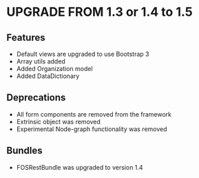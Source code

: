 UPGRADE FROM 1.3 or 1.4 to 1.5
==============================

Features
--------

* Default views are upgraded to use Bootstrap 3
* Array utils added
* Added Organization model
* Added DataDictionary

Deprecations
------------

* All form components are removed from the framework
* Extrinsic object was removed
* Experimental Node-graph functionality was removed

Bundles
------------

* FOSRestBundle was upgraded to version 1.4
